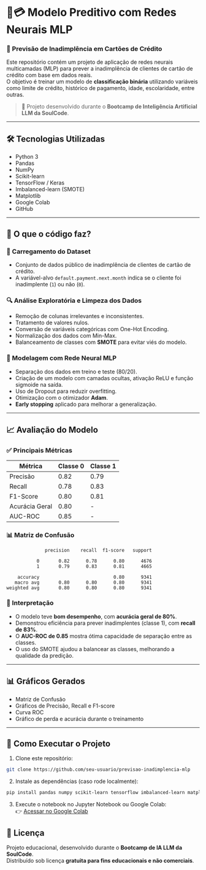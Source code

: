 # 🧠💳 Modelo Preditivo com Redes Neurais MLP  
### 🎯 Previsão de Inadimplência em Cartões de Crédito

Este repositório contém um projeto de aplicação de redes neurais multicamadas (MLP) para prever a inadimplência de clientes de cartão de crédito com base em dados reais.  
O objetivo é treinar um modelo de **classificação binária** utilizando variáveis como limite de crédito, histórico de pagamento, idade, escolaridade, entre outras.

> 📌 Projeto desenvolvido durante o **Bootcamp de Inteligência Artificial LLM da SoulCode**.

---

## 🛠 Tecnologias Utilizadas

- Python 3  
- Pandas  
- NumPy  
- Scikit-learn  
- TensorFlow / Keras  
- Imbalanced-learn (SMOTE)  
- Matplotlib  
- Google Colab  
- GitHub  

---

## 🧠 O que o código faz?

### 📂 Carregamento do Dataset

- Conjunto de dados público de inadimplência de clientes de cartão de crédito.
- A variável-alvo `default.payment.next.month` indica se o cliente foi inadimplente (`1`) ou não (`0`).

### 🔍 Análise Exploratória e Limpeza dos Dados

- Remoção de colunas irrelevantes e inconsistentes.  
- Tratamento de valores nulos.  
- Conversão de variáveis categóricas com One-Hot Encoding.  
- Normalização dos dados com Min-Max.  
- Balanceamento de classes com **SMOTE** para evitar viés do modelo.

### 🤖 Modelagem com Rede Neural MLP

- Separação dos dados em treino e teste (80/20).  
- Criação de um modelo com camadas ocultas, ativação ReLU e função sigmoide na saída.  
- Uso de Dropout para reduzir overfitting.  
- Otimização com o otimizador **Adam**.  
- **Early stopping** aplicado para melhorar a generalização.

---

## 📈 Avaliação do Modelo

### ✅ Principais Métricas

| Métrica        | Classe 0 | Classe 1 |
|----------------|----------|----------|
| Precisão       | 0.82     | 0.79     |
| Recall         | 0.78     | 0.83     |
| F1-Score       | 0.80     | 0.81     |
| Acurácia Geral | 0.80     | -        |
| AUC-ROC        | 0.85     | -        |

### 📊 Matriz de Confusão

```
              precision    recall  f1-score   support

           0       0.82      0.78      0.80      4676
           1       0.79      0.83      0.81      4665

    accuracy                           0.80      9341
   macro avg       0.80      0.80      0.80      9341
weighted avg       0.80      0.80      0.80      9341
```

### 📌 Interpretação

- O modelo teve **bom desempenho**, com **acurácia geral de 80%**.  
- Demonstrou eficiência para prever inadimplentes (classe 1), com **recall de 83%**.  
- O **AUC-ROC de 0.85** mostra ótima capacidade de separação entre as classes.  
- O uso do SMOTE ajudou a balancear as classes, melhorando a qualidade da predição.

---

## 📊 Gráficos Gerados

- Matriz de Confusão  
- Gráficos de Precisão, Recall e F1-score  
- Curva ROC  
- Gráfico de perda e acurácia durante o treinamento  

---

## 🚀 Como Executar o Projeto

1. Clone este repositório:

```bash
git clone https://github.com/seu-usuario/previsao-inadimplencia-mlp
```

2. Instale as dependências (caso rode localmente):

```bash
pip install pandas numpy scikit-learn tensorflow imbalanced-learn matplotlib seaborn
```

3. Execute o notebook no Jupyter Notebook ou Google Colab:  
👉 [Acessar no Google Colab](https://colab.research.google.com/drive/1HOd95xVDk5H7rBmd4bV_X1ZBoQyBMhM0?usp=sharing)


## 📜 Licença

Projeto educacional, desenvolvido durante o **Bootcamp de IA LLM da SoulCode**.  
Distribuído sob licença **gratuita para fins educacionais e não comerciais**.

